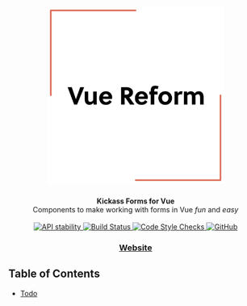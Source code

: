 <h1 align="center"><img src="https://raw.githubusercontent.com/lesharris/vue-reform/master/docs/images/vue-reform-logo-main.png" alt="Vue Reform" width="350" height="350"/></h1>

<div align="center">
  <strong>Kickass Forms for Vue</strong>
</div>

<div align="center">
  Components to make working with forms in Vue <em>fun</em> and <em>easy</em>
</div>

<br/>

<div align="center">
  <a href="https://nodejs.org/api/documentation.html#documentation_stability_index">
    <img src="https://img.shields.io/badge/stability-experimental-orange.svg?style=flat-square"
      alt="API stability" />
  </a>

  <a href="https://circleci.com/gh/vuereform/vue-reform">
    <img src="https://circleci.com/gh/vuereform/vue-reform.svg?style=svg"
      alt="Build Status" />
  </a>

  <a href="https://www.codefactor.io/repository/github/lesharris/vue-reform">
    <img src="https://www.codefactor.io/repository/github/lesharris/vue-reform/badge"
      alt="Code Style Checks" />
  </a>

  <a href="https://github.com/lesharris/vue-reform">
    <img
      alt="GitHub"
      src="https://img.shields.io/github/license/lesharris/vue-reform.svg"
    >
  </a>
</div>

<div align="center">
  <h3>
    <a href="https://vuereform.dev">
      Website
    </a>
  </h3>
</div>

## Table of Contents

- [Todo](#todo)

